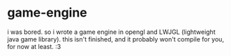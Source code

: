 # game-engine
i was bored.
so i wrote a game engine in opengl and LWJGL (lightweight java game library).
this isn't finished, and it probably won't compile for you, for now at least.
:3
